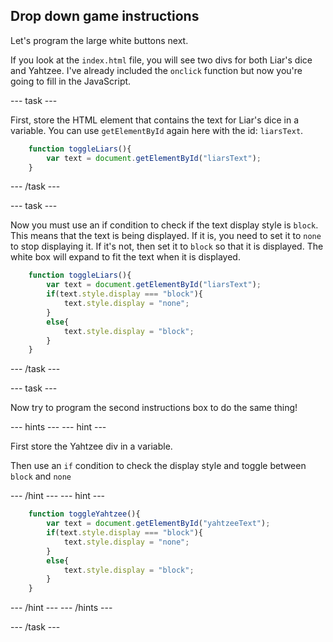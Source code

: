 ## Drop down game instructions

Let's program the large white buttons next.

If you look at the `index.html` file, you will see two divs for both Liar's dice and Yahtzee. I've already included the `onclick` function but now you're going to fill in the JavaScript.

--- task ---

First, store the HTML element that contains the text for Liar's dice in a variable. You can use `getElementById` again here with the id: `liarsText`. 

```javascript
    function toggleLiars(){
        var text = document.getElementById("liarsText");
    }
```

--- /task ---

--- task ---

Now you must use an if condition to check if the text display style is `block`. This means that the text is being displayed. If it is, you need to set it to `none` to stop displaying it. If it's not, then set it to `block` so that it is displayed. The white box will expand to fit the text when it is displayed.

```javascript
    function toggleLiars(){
        var text = document.getElementById("liarsText");
        if(text.style.display === "block"){
            text.style.display = "none";
        }
        else{
            text.style.display = "block";
        }
    }
```

--- /task ---

--- task ---

Now try to program the second instructions box to do the same thing!

--- hints ---
--- hint ---

First store the Yahtzee div in a variable.

Then use an `if` condition to check the display style and toggle between `block` and `none`

--- /hint ---
--- hint ---

```javascript
    function toggleYahtzee(){
        var text = document.getElementById("yahtzeeText");
        if(text.style.display === "block"){
            text.style.display = "none";
        }
        else{
            text.style.display = "block";
        }
    }
```
--- /hint ---
--- /hints ---

--- /task ---
